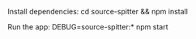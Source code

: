 Install dependencies:
    cd source-spitter && npm install

Run the app:
    DEBUG=source-spitter:* npm start